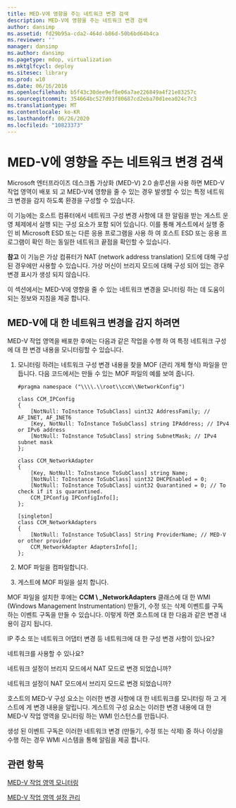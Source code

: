 ```yaml
---
title: MED-V에 영향을 주는 네트워크 변경 검색
description: MED-V에 영향을 주는 네트워크 변경 검색
author: dansimp
ms.assetid: fd29b95a-cda2-464d-b86d-50b6bd64b4ca
ms.reviewer: ''
manager: dansimp
ms.author: dansimp
ms.pagetype: mdop, virtualization
ms.mktglfcycl: deploy
ms.sitesec: library
ms.prod: w10
ms.date: 06/16/2016
ms.openlocfilehash: b5f43c30dee9ef8e06a7ae226849a4f21e83257c
ms.sourcegitcommit: 354664bc527d93f80687cd2eba70d1eea024c7c3
ms.translationtype: MT
ms.contentlocale: ko-KR
ms.lasthandoff: 06/26/2020
ms.locfileid: "10823373"
---
```

# MED-V에 영향을 주는 네트워크 변경 검색


Microsoft 엔터프라이즈 데스크톱 가상화 (MED-V) 2.0 솔루션을 사용 하면 MED-V 작업 영역이 배포 되 고 MED-V에 영향을 줄 수 있는 경우 발생할 수 있는 특정 네트워크 변경을 감지 하도록 환경을 구성할 수 있습니다.

이 기능에는 호스트 컴퓨터에서 네트워크 구성 변경 사항에 대 한 알림을 받는 게스트 운영 체제에서 실행 되는 구성 요소가 포함 되어 있습니다. 이를 통해 게스트에서 실행 중인 비 Microsoft ESD 또는 다른 응용 프로그램을 사용 하 여 호스트 ESD 또는 응용 프로그램이 확인 하는 동일한 네트워크 끝점을 확인할 수 있습니다.

**참고**  이 기능은 가상 컴퓨터가 NAT (network address translation) 모드에 대해 구성 된 경우에만 사용할 수 있습니다. 가상 머신이 브리지 모드에 대해 구성 되어 있는 경우 변경 표시가 생성 되지 않습니다.

 

이 섹션에서는 MED-V에 영향을 줄 수 있는 네트워크 변경을 모니터링 하는 데 도움이 되는 정보와 지침을 제공 합니다.

## MED-V에 대 한 네트워크 변경을 감지 하려면


MED-V 작업 영역을 배포한 후에는 다음과 같은 작업을 수행 하 여 특정 네트워크 구성에 대 한 변경 내용을 모니터링할 수 있습니다.

1. 모니터링 하려는 네트워크 구성 변경 내용을 찾을 MOF (관리 개체 형식) 파일을 만듭니다. 다음 코드에서는 만들 수 있는 MOF 파일의 예를 보여 줍니다.

   ``` syntax
   #pragma namespace ("\\\\.\\root\\ccm\\NetworkConfig")

   class CCM_IPConfig
   {
       [NotNull: ToInstance ToSubClass] uint32 AddressFamily; // AF_INET, AF_INET6
       [Key, NotNull: ToInstance ToSubClass] string IPAddress; // IPv4 or IPv6 address
       [NotNull: ToInstance ToSubClass] string SubnetMask; // IPv4 subnet mask
   };

   class CCM_NetworkAdapter
   {
       [Key, NotNull: ToInstance ToSubClass] string Name;
       [NotNull: ToInstance ToSubClass] uint32 DHCPEnabled = 0; 
       [NotNull: ToInstance ToSubClass] uint32 Quarantined = 0; // To check if it is quarantined.
       CCM_IPConfig IPConfigInfo[];
   };

   [singleton]
   class CCM_NetworkAdapters
   {
       [NotNull: ToInstance ToSubClass] String ProviderName; // MED-V or other provider
       CCM_NetworkAdapter AdaptersInfo[];
   };
   ```

2. MOF 파일을 컴파일합니다.

3. 게스트에 MOF 파일을 설치 합니다.

MOF 파일을 설치한 후에는 **CCM \ _NetworkAdapters** 클래스에 대 한 WMI (Windows Management Instrumentation) 만들기, 수정 또는 삭제 이벤트를 구독 하는 이벤트 구독을 만들 수 있습니다. 이렇게 하면 호스트에 대 한 다음과 같은 변경 내용이 감지 됩니다.

IP 주소 또는 네트워크 어댑터 변경 등 네트워크에 대 한 구성 변경 사항이 있나요?

네트워크를 사용할 수 있나요?

네트워크 설정이 브리지 모드에서 NAT 모드로 변경 되었습니까?

네트워크 설정이 NAT 모드에서 브리지 모드로 변경 되었습니까?

호스트의 MED-V 구성 요소는 이러한 변경 사항에 대 한 네트워크를 모니터링 하 고 게스트에 게 변경 내용을 알립니다. 게스트의 구성 요소는 이러한 변경 내용에 대 한 MED-V 작업 영역을 모니터링 하는 WMI 인스턴스를 만듭니다.

생성 된 이벤트 구독은 이러한 네트워크 변경 (만들기, 수정 또는 삭제) 중 하나 이상을 수행 하는 경우 WMI 시스템을 통해 알림을 제공 합니다.

## 관련 항목


[MED-V 작업 영역 모니터링](monitor-med-v-workspaces.md)

[MED-V 작업 영역 설정 관리](manage-med-v-workspace-settings.md)

 

 





